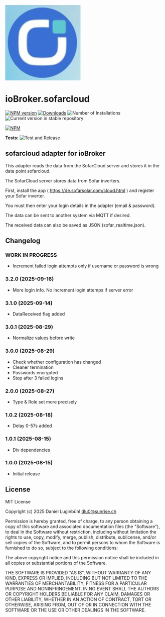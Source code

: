 ![Logo](admin/sofarcloud.jpg)
# ioBroker.sofarcloud

[![NPM version](https://img.shields.io/npm/v/iobroker.sofarcloud.svg)](https://www.npmjs.com/package/iobroker.sofarcloud)
[![Downloads](https://img.shields.io/npm/dm/iobroker.sofarcloud.svg)](https://www.npmjs.com/package/iobroker.sofarcloud)
![Number of Installations](https://iobroker.live/badges/sofarcloud-installed.svg)
![Current version in stable repository](https://iobroker.live/badges/sofarcloud-stable.svg)

[![NPM](https://nodei.co/npm/iobroker.sofarcloud.png?downloads=true)](https://nodei.co/npm/iobroker.sofarcloud/)

**Tests:** ![Test and Release](https://github.com/ltspicer/ioBroker.sofarcloud/workflows/Test%20and%20Release/badge.svg)

## sofarcloud adapter for ioBroker

This adapter reads the data from the SofarCloud server and stores it in the data point sofarcloud.

The SofarCloud server stores data from Sofar inverters.

First, install the app ( https://de.sofarsolar.com/cloud.html ) and register your Sofar inverter.

You must then enter your login details in the adapter (email & password).

The data can be sent to another system via MQTT if desired.

The received data can also be saved as JSON (sofar_realtime.json).


## Changelog

### **WORK IN PROGRESS**

- Increment failed login attempts only if username or password is wrong

### 3.2.0 (2025-09-16)

- More login info. No increment login attemps if server error

### 3.1.0 (2025-09-14)

- DataReceived flag added

### 3.0.1 (2025-08-29)

- Normalize values before write

### 3.0.0 (2025-08-29)

- Check whether configuration has changed
- Cleaner termination
- Passwords encrypted
- Stop after 3 failed logins

### 2.0.0 (2025-08-27)

- Type & Role set more precisely

### 1.0.2 (2025-08-18)

- Delay 0-57s added

### 1.0.1 (2025-08-15)

- Div dependencies

### 1.0.0 (2025-08-15)
- Initial release

## License
MIT License

Copyright (c) 2025 Daniel Luginbühl <dlu0@sunrise.ch>

Permission is hereby granted, free of charge, to any person obtaining a copy
of this software and associated documentation files (the "Software"), to deal
in the Software without restriction, including without limitation the rights
to use, copy, modify, merge, publish, distribute, sublicense, and/or sell
copies of the Software, and to permit persons to whom the Software is
furnished to do so, subject to the following conditions:

The above copyright notice and this permission notice shall be included in all
copies or substantial portions of the Software.

THE SOFTWARE IS PROVIDED "AS IS", WITHOUT WARRANTY OF ANY KIND, EXPRESS OR
IMPLIED, INCLUDING BUT NOT LIMITED TO THE WARRANTIES OF MERCHANTABILITY,
FITNESS FOR A PARTICULAR PURPOSE AND NONINFRINGEMENT. IN NO EVENT SHALL THE
AUTHORS OR COPYRIGHT HOLDERS BE LIABLE FOR ANY CLAIM, DAMAGES OR OTHER
LIABILITY, WHETHER IN AN ACTION OF CONTRACT, TORT OR OTHERWISE, ARISING FROM,
OUT OF OR IN CONNECTION WITH THE SOFTWARE OR THE USE OR OTHER DEALINGS IN THE
SOFTWARE.
